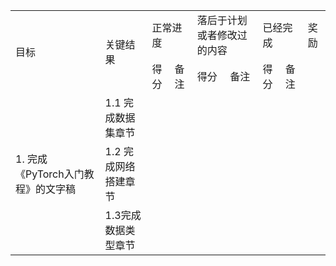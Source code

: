 <table>
  <tr>
    <td rowspan="2">目标</td>
    <td rowspan="2">关键结果</td>
    <td colspan="2">正常进度</td>
    <td colspan="2">落后于计划或者修改过的内容</td>
    <td colspan="2">已经完成</td>
    <td colspan="2">奖励</td>
  </tr>
  
  <tr>
    <td>得分</td>
    <td>备注</td>
    <td>得分</td>
    <td>备注</td>
    <td>得分</td>
    <td>备注</td>
  </tr>
  
  <tr>
  <td rowspan="3">1. 完成《PyTorch入门教程》的文字稿</td>
  <td>1.1 完成数据集章节</td>
  </tr>
    
  <tr>
  <td>1.2 完成网络搭建章节</td>
  </tr>
  
  <tr>
  <td>1.3完成数据类型章节</td>
  </tr>
  
  
</table>

